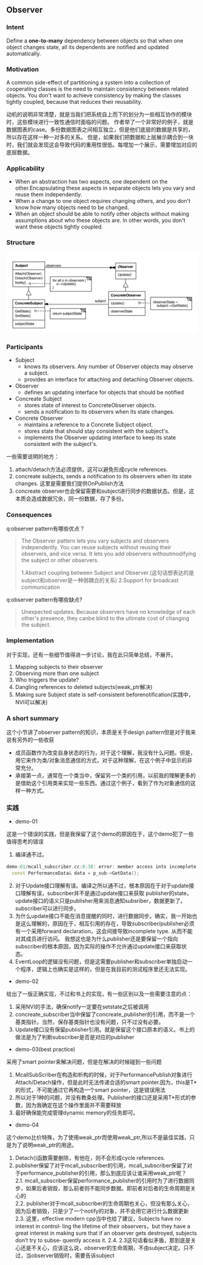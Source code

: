 ## Observer

### Intent

Define a **one-to-many** dependency between objects so that when one object changes state, all its dependents are notified and updated automatically.

### Motivation

A common side-effect of partitioning a system into a collection of cooperating classes is the need to maintain consistency between related objects. 
You don't want to achieve consistency by making the classes tightly coupled, because that reduces their reusability.

动机的说明非常清楚，就是当我们把系统自上而下的划分为一些相互协作的模块时，这些模块进行一致性通信时面临的问题。
作者举了一个非常好的例子，就是数据图表的case。多份数据图表之间相互独立，但是他们底层的数据是共享的，所以存在这样一种一对多的关系。
但是，如果我们把数据和上层展示耦合到一块时，我们就会发现这会导致代码的重用性很低。每增加一个展示，需要增加对应的底层数据。

### Applicability

- When an abstraction has two aspects, one dependent on the other.Encapsulating these aspects in separate objects lets you vary and reuse them independently.
- When a change to one object requires changing others, and you don't know how many objects need to be changed.
- When an object should be able to notify other objects without making assumptions about who these objects are. In other words, you don't want these objects tightly coupled.

### Structure

<img width="700"  src="img/observer.png"/>

### Participants

- Subject
  - knows its observers. Any number of Observer objects may observe a subject.
  - provides an interface for attaching and detaching Observer objects.
- Observer
  - defines an updating interface for objects that should be notified
- Concreate Subject
  - stores state of interest to ConcreteObserver objects.
  - sends a notification to its observers when its state changes.
- Concrete Observer
  - maintains a reference to a Concrete Subject object.
  - stores state that should stay consistent with the subject's.
  - implements the Observer updating interface to keep its state consistent with the subject's.

一些需要说明的地方：
1. attach/detach方法必须提供，这可以避免形成cycle references.
2. concreate subjects, sends a notification to its observers when its state changes. 这里是需要我们提供OnPublish方法
3. concreate observer也会保留需要和subject进行同步的数据状态。但是，这本质会造成数据冗余，同一份数据，存了多份。

### Consequences

q:observer pattern有哪些优点？
>The Observer pattern lets you vary subjects and observers independently.
You can reuse subjects without reusing their observers, and vice versa.
It lets you add observers withoutmodifying the subject or other observers.
>
>1.Abstract coupling between Subject and Observer.(这句话想表达的是subject和observer是一种弱耦合的关系)
2.Support for broadcast communication

q:observer pattern有哪些缺点?
>Unexpected updates.
Because observers have no knowledge of each other's presence, they canbe blind to the ultimate cost of changing the subject.

### Implementation

对于实现，还有一些细节值得进一步讨论，我在此只简单总结，不展开。

1. Mapping subjects to their observer
2. Observing more than one subject
3. Who triggers the update?
4. Dangling references to deleted subjects(weak_ptr解决)
5. Making sure Subject state is self-consistent beforenotification(实践中，NVI可以解决)


### A short summary

这个小节讲了observer pattern的知识，本质是关于design pattern但是对于我来说有另外的一些收获
- 成员函数作为改变自身状态的行为，对于这个理解，我没有什么问题。但是，用它来作为类/对象消息通信的方式，对于这种理解，在这个例子中显示的非常充分。
- 承接第一点，通常在一个类当中，保留另一个类的引用，以前我的理解更多的是借助这个引用类来实现一些东西。通过这个例子，看到了作为对象通信的这样一种方式。

### 实践

- demo-01

这是一个错误的实践，但是我保留了这个demo的原因在于，这个demo犯了一些值得思考的错误

1. 编译通不过。
```cpp
demo-01/mcall_subscriber.cc:8:38: error: member access into incomplete type 'dp::Publisher'
  const PerformanceData& data = p_sub->GetData();
```
2. 对于Update接口理解有误。编译之所以通不过，根本原因在于对于update接口理解有误，subscriber并不是通过update接口来获取
publisher的state，update接口的语义只是publisher用来消息通知subsriber，数据更新了。subscriber可以进行同步。
3. 为什么update接口不能在消息提醒的同时，进行数据同步。确实，我一开始也是这么理解的，原因在于，相互引用的存在，导致subscriber/publisher必须有一个采用forward declaration，这会间接导致incomplete type. 从而不能对其成员进行访问。
我想这也是为什么publisher还是要保留一个指向subscriber的根本原因，因为实际的操作不允许通过update接口来获取状态。
4. EventLoop的逻辑没有问题，但是这需要publisher和subscriber单独启动一个程序，逻辑上也确实是这样的，但是在我目前的测试程序里还无法实现。

- demo-02

给出了一版正确实现，不过和书上的实现，有一些区别以及一些需要注意的点：
1. 采用NVI的手法，确保notify一定要在setstate之后被调用
2. concreate_subscriber当中保留了concreate_publisher的引用，而不是一个基类指针。当然，保存基类指针也没有问题，只不过没有必要。
3. Update接口没有保留publisher引用。就是保留这个接口原本的语义。书上的做法是为了判断subscriber是否是对应的publisher

- demo-03(best practice)

采用了smart pointer来解决问题，但是在解决的时候碰到一些问题
1. McallSubScriber在构造和析构的时候，对于PerformancePublish对象进行Attach/Detach操作，但是此时无法传递合适的smart pointer.因为，this是T*的形式，不可能通过它再构造一个smart pointer，这是错误用法
2. 所以对于1种的问题，并没有教条处理。Publisher的接口还是采用T*形式的参数，因为我确定在这个操作里面并不需要释放
3. 最好确保能完成管理dynamic memory的任务即可。

- demo-04

这个demo比价特殊，为了使用weak_ptr而使用weak_ptr,所以不是最佳实践，只是为了说明weak_ptr的用途。

1. Detach()函数需要删除，有他在，则不会形成cycle references.
2. publisher保留了对于mcall_subscriber的引用，mcall_subscriber保留了对于performance_publisher的引用，那么到底应该让谁采用weak_ptr呢？<br>
2.1. mcall_subscriber保留performance_publisher的引用时为了进行数据同步，如果后者销毁，那么前者则不能同步数据。即前者对后者的生命周期是关心的<br>
2.2. publisher对于mcall_subscriber的生命周期也关心，但没有那么关心，因为后者销毁，只是少了一个notify的对象，并不会用它进行什么数据更新<br>
2.3. 这里，effective modern cpp当中也给了建议，Subjects have no interest in control‐ ling the lifetime of their observers，but they have a great interest in making sure that if an observer gets destroyed, subjects don’t try to subse‐ quently access it.
2.4. 2.3这句话看似矛盾，那到底是关心还是不关心，应该这么说，observer的生命周期，不由subject决定。只不过，当observer销毁时，需要告诉subject<br>
